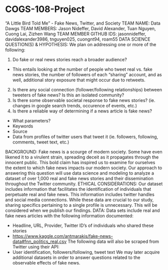 # COGS-108-Project
“A Little Bird Told Me” - Fake News, Twitter, and Society
TEAM NAME: Data Dawgs
TEAM MEMBERS: Jason Nideffer, David Alexander, Tuan Nguyen, Cuong Lai, Zizhen Wang
TEAM MEMBER GITHUB IDS: jasonnideffer, davidalexander3986, tnguyen025, cuongnt94,
roam55
DATA SCIENCE QUESTION(S) & HYPOTHESIS:
We plan on addressing one or more of the following:
1) Do fake or real news stories reach a broader audience?
- This entails looking at the number of people who tweet real vs. fake news stories, the
number of followers of each “sharing” account, and as well, additional story exposure
that might occur due to retweets.
2) Is there any social connection (follower/following relationships) between tweeters of fake
news? Is this an isolated community?
3) Is there some observable societal response to fake news stories? (ie. changes in google
search trends, occurence of events, etc.)
4) Is there a reliable way of determining if a news article is fake news?
- What parameters?
- Keywords
- Source
- Data from profiles of twitter users that tweet it (ie. followers, following, comments,
tweet text, etc.)


BACKGROUND:
Fake news is a scourge of modern society. Some have even likened it to a virulent strain,
spreading deceit as it propagates through the innocent public. This bold claim has inspired us
to examine for ourselves the extent to which fake news impacts our modern society. Our
approach to answering this question will use data science and modeling to analyze a dataset of
over 1,000 real and fake news stories and their dissemination throughout the Twitter
community.
ETHICAL CONSIDERATIONS:
Our dataset includes information that facilitates the identification of individuals that perpetuate
real and fake news. This information includes twitter handles and social media connections.
While these data are crucial to our study, sharing specifics pertaining to a single profile is
unnecessary. This will be considered when we publish our findings.
DATA:
Data sets include real and fake news articles with the following information documented:
- Headline, URL, Provider, Twitter ID’s of individuals who shared these stories
- https://www.kaggle.com/antmarakis/fake-news-data#fnn_politics_real.csv
The following data will also be scraped from Twitter using their API:
- User identification, followers/following, tweet text
We may later acquire additional datasets in order to answer questions related to the observable
effects of fake news.
